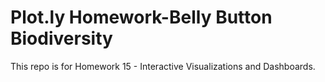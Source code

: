 # Plot.ly Homework-Belly Button Biodiversity
This repo is for Homework 15 - Interactive Visualizations and Dashboards.
